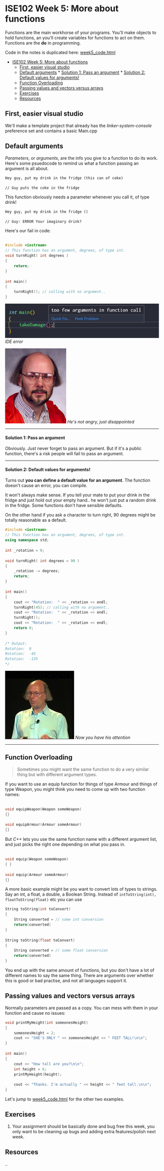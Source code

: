 # ISE102 Week 5: More about functions

Functions are the main workhorse of your programs. You'll make objects to hold functions, an you'll create variables for functions to act on them. Functions are the **do** in programming.

Code in the notes is duplicated here: [week5_code.html](week5_code.html)


<!-- @import "[TOC]" {cmd="toc" depthFrom=1 depthTo=6 orderedList=false} -->

<!-- code_chunk_output -->

* [ISE102 Week 5: More about functions](#ise102-week-5-more-about-functions)
	* [First, easier visual studio](#first-easier-visual-studio)
	* [Default arguments](#default-arguments)
			* [Solution 1: Pass an argument](#solution-1-pass-an-argument)
			* [Solution 2: Default values for arguments!](#solution-2-default-values-for-arguments)
	* [Function Overloading](#function-overloading)
	* [Passing values and vectors versus arrays](#passing-values-and-vectors-versus-arrays)
	* [Exercises](#exercises)
	* [Resources](#resources)

<!-- /code_chunk_output -->

## First, easier visual studio

We'll make a template project that already has the _linker-system-console_ preference set and contains a basic Main.cpp

## Default arguments

_Parameters_, or _arguments_, are the info you give to a function to do its work. Here's some psuedocode to remind us what a function passing an argument is all about.

```
Hey guy, put my drink in the fridge (this can of coke)

// Guy puts the coke in the fridge
```

This function obviously needs a parameter whenever you call it, of type drink!

```
Hey guy, put my drink in the fridge ()

// Guy: ERROR Your imaginary drink?
```

Here's our fail in code:

```c++

#include <iostream>
// This function has an argument, degrees, of type int.
void turnRight( int degrees )
{
	return;
}

int main()
{
	turnRight(); // calling with no argument..
}
```

![error no argument](assets/week5/no_arguments_ide_error.png)
_IDE error_

![Bjarne](assets/week1/bjarne.jpg)
_He's not angry, just disappointed_

___


#### Solution 1: Pass an argument
Obviously. Just never forget to pass an argument. But if it's a public function, there's a risk people will fail to pass an argument. 

___

#### Solution 2: Default values for arguments!

Turns out **you can define a default value for an argument**. The function doesn't cause an error, you can compile.

It won't always make sense. If you tell your mate to put your drink in the fridge and just hold out your empty hand.. he won't just put a random drink in the fridge. Some functions don't have sensible defaults.

On the other hand if you ask a character to turn right, 90 degrees might be totally reasonable as a default.

```c++
#include <iostream>
// This function has an argument, degrees, of type int.
using namespace std;

int _rotation = 0;

void turnRight( int degrees = 90 )
{
	_rotation -= degrees;
	return;
}

int main()
{
	cout << "Rotation:  " << _rotation << endl;
	turnRight(45); // calling with no argument..
	cout << "Rotation:  " << _rotation << endl;
	turnRight();
	cout << "Rotation:  " << _rotation << endl;
	return 0;
}

/* Output:
Rotation:  0
Rotation:  -45
Rotation:  -135
*/
```
![Bjarne not bad](assets/week5/bjarne_oo.jpg)
_Now you have his attention_

___

## Function Overloading

> Sometimes you might want the same function to do a very similar thing but with different argument types. 
 
If you want to use an equip function for things of type Armour and things of type Weapon, you might think you need to come up with two function names:

```c++

void equipWeapon(Weapon someWeapon)
{}

void equipArmour(Armour someArmour)
{}
```

But _C++_ lets you use the same function name with a different argument list, and just picks the right one depending on what you pass in.
```c++

void equip(Weapon someWeapon)
{ }

void equip(Armour someArmour)
{}
```

A more basic example might be you want to convert lots of types to strings. Say an int, a float, a double, a Boolean String. Instead of 
`intToString(int), floatToString(float)` etc you can use

```C++
String toString(int toConvert)
{
	String converted = // some int conversion 
	return(converted)
}

String toString(float toConvert)
{
	String converted = // some float conversion 
	return(converted)
}
```

You end up with the same amount of functions, but you don't have a lot of different names to say the same thing. There are arguments over whether this is good or bad practise, and not all languages support it.

## Passing values and vectors versus arrays

Normally parameters are passed as a copy. You can mess with them in your function and cause no issues:

```c++
void printMyHeight(int someonesHeight)
{
	someonesHeight = 2;
	cout << "SHE'S ONLY " << someonesHeight << " FEET TALL!\n\n";
}

int main()
{
	cout << "How tall are you?\n\n";
	int height = 6;
	printMyHeight(height);

	cout << "Thanks. I'm actually " << height << " feet tall.\n\n";
}
```

Let's jump to [week5_code.html](week5_code.html) for the other two examples.


## Exercises
1. Your assignment should be basically done and bug free this week, you only want to be cleaning up bugs and adding extra features/polish next week.

## Resources

..
